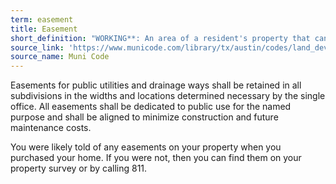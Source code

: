 ```yaml
---
term: easement
title: Easement
short_definition: "WORKING**: An area of a resident's property that can be used, built on or changed by a government entity or neighbor. You may not build on any easements on your property."
source_link: 'https://www.municode.com/library/tx/austin/codes/land_development_code?nodeId=TIT30AUTRCOSURE_CH30-2SURE_ART3PLRE_DIV1PRMAEAAL_S30-2-132EAAL'
source_name: Muni Code
---
```



Easements for public utilities and drainage ways shall be retained in all subdivisions in the widths and locations determined necessary by the single office. All easements shall be dedicated to public use for the named purpose and shall be aligned to minimize construction and future maintenance costs.

You were likely told of any easements on your property when you purchased your home. If you were not, then you can find them on your property survey or by calling 811.

&nbsp;